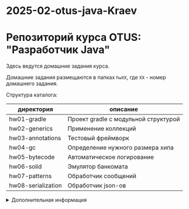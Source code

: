 # 2025-02-otus-java-Kraev
# Репозиторий курса OTUS: "Разработчик Java"

Здесь ведутся домашние задания курса.

Домашние задания размещаются в папках `hwХХ`, где `ХХ` - номер домашнего задания.

Структура каталога:

| директория       | описание                             |
|------------------|--------------------------------------|
| hw01-gradle      | Проект gradle с модульной структурой |
| hw02-generics    | Применение коллекций                 |
| hw03-annotations | Тестовый фреймворк                   |
| hw04-gc          | Определение нужного размера хипа     |
| hw05-bytecode    | Автоматическое логирование           |
| hw06-solid       | Эмулятор банкомата                   |
| hw07-patterns    | Обработчик сообщений                 |
|hw08-serialization| Обработчик json-ов                   |

<details>
<summary>Дополнительная информация</summary>

## Окружение
На курсе “Разработчик Java” используется следующее окружение:
* Git
* Java 21
* Maven/Gradle последние версии
* IntelliJ IDEA Community Edition (и выше) 

* Далее приведены основные шаги по подготовке и настройке окружения для ОС Windows

## Краткая инструкция к формированию ПР (github)

Для того, чтобы сформировать ПР, в который бы попали коммиты только текущей работы необходимо выполнить следующие действия:
* До выполнения работы (!), находясь в maser-ветке создать новую ветку под текущую работу. Это можно сделать с помощью команды “git checkout –b XXX”, где XXX название новой ветки
* Выполнить в этой ветке работу
* Закоммитить (команда “git commit”), запушить (команда “git push”)
* Создать pull request на сайте странице github (Pull requests -> New pull request)
* Послать ссылку на созданный ПР чат работы, в ЛК студента на сайте Отус
* Когда работа будет принята смерджить ветку с master с помощью соответствующей кнопки в ПР на github (“Merge pull request”)

Первый пункт самый важный. Если создать ветку, когда уже часть работы выполнено, то в ПР. эти коммиты не попадут и на них нельзя будет написать комментарии


### Основные команды git:

* git checkout "branch_name" – переключиться на существующую ветку (branch_name - имя ветки на которую нужно переключиться)
* git checkout -b "branch_name" – создать ветку
* git add . – добавить все (точка в конце команды) новые файлы под управление git
* git commit -m "comment" – коммит изменений (comment - комментарий к коммиту)
* Отправка изменений в удаленный репозиторий (branch_name - имя текущей ветки)
* * git push --set-upstream origin "branch_name" – первый раз после создания ветки 
* * git push – во всех остальных случаях 

## Правила оформления кода, принятые на курсе “Разработчик на Spring Framework”
1. Имя группы проекта пишется маленькими буквами с разделением слов точкой. Например:
   "ru.otus".
2. Имя проекта пишется через дефис маленькими буквами в kebab-case.
3. Пакеты именуются так же как имя группы проекта.
4. Имена классов именуются с большой буквы в CamelCase.
5. Имена переменных, полей классов, параметров методов и самих методов пишутся с
   маленькой буквы в lowerCamelCase.
6. Имена констант пишутся большими буквами в SCREAMING_SNAKE_CASE.
7. Названия должны нести смысловую нагрузку и желательно не сокращаться (кроме
   общепринятых сокращений типа Impl, Config, App).
8. Имя класса/поля/переменной/метода должны соответствовать содержимому. Например,
   лучше не стоит даже временно класть значение счетчика в переменную обозначающую
   возраст.
9. Если класс принадлежит к определенному слою (Service, Dao, Transformer, Dto) то это нужно
   отразить в его названии. Исключением являются доменные объекты. Model и Domain (а так
   же Data и Object) не нужно добавлять в название.
10. Интерфейсам нужно давать "нормальное" имя без приставок, показывающих
    принадлежность к интерфейсам, а к имени реализации добавлять или (лучше) добавить в
    название особенности реализации (например, PersonDaoJdbc для интерфейса PersonDao).
11. Классы должны лежать в пакетах. Главный класс, точка входа в приложение, лежит в
    корневом пакете (имя группы + еще что-то, например: "ru.otus.homework"), а все остальные
    классы должны лежать в подпакетах.
12. Все поля классов должны быть приватными и быть доступными только через методы
    (геттеры и сеттеры).
13. Если значение поля не меняется в процессе выполнения, оно должно быть final.
14. Константы должны быть static final. Без static это не константы.
15. Хелперы (утилитные классы со статическими методами) должны быть final и иметь
    приватный конструктор. Но в spring лучше использовать полноценные singleton-бины. Без
    статики.
16. Код должен быть отформатирован так же, как это бы произошло при нажатии сочетания
    клавиш Alt + Ctrl + L в IDEA (пробелы после запятых, по краям от арифметических знаков и
    т.д).
17. Желательно писать блок {} даже для if-а и for-а (для for-а это обязательно) с телом в одну
    строку. Так же это блок должен находиться на следующей строке после оператора.
    Исключением является, если тело if содержит return.
18. Если несколько строк кода выполняют законченное действие, то они должны быть
    вынесены в метод.
19. Если один или несколько методов не относятся напрямую к логике класса, то они должны
    быть вынесены в отдельный класс (например, сервис).
    Данные правила подготовлены на основе следующих соглашений:

* https://www.oracle.com/technetwork/java/javase/documentation/codeconvtoc-136057.html
* https://maven.apache.org/guides/mini/guide-naming-conventions.html
* https://google.github.io/styleguide/javaguide.html
* https://github.com/spring-projects/spring-framework/wiki/Code-Style
</details>